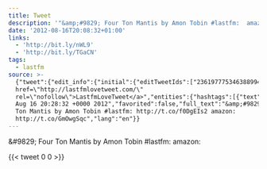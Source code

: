 ```yaml
---
title: Tweet
description: '"&amp;#9829; Four Ton Mantis by Amon Tobin #lastfm:  amazon: "'
date: '2012-08-16T20:08:32+01:00'
links:
  - 'http://bit.ly/nWL9'
  - 'http://bit.ly/TGaCN'
tags:
  - lastfm
source: >-
  {"tweet":{"edit_info":{"initial":{"editTweetIds":["236197775346388994"],"editableUntil":"2012-08-16T21:28:32.642Z","editsRemaining":"5","isEditEligible":true}},"retweeted":false,"source":"<a
  href=\"http://lastfmlovetweet.com/\"
  rel=\"nofollow\">LastfmLoveTweet</a>","entities":{"hashtags":[{"text":"lastfm","indices":["42","49"]}],"symbols":[],"user_mentions":[],"urls":[{"url":"http://t.co/f0DgEIs2","expanded_url":"http://bit.ly/nWL9","display_url":"bit.ly/nWL9","indices":["51","71"]},{"url":"http://t.co/GmOwgSqc","expanded_url":"http://bit.ly/TGaCN","display_url":"bit.ly/TGaCN","indices":["80","100"]}]},"display_text_range":["0","100"],"favorite_count":"0","id_str":"236197775346388994","truncated":false,"retweet_count":"0","id":"236197775346388994","possibly_sensitive":false,"created_at":"Thu
  Aug 16 20:28:32 +0000 2012","favorited":false,"full_text":"&amp;#9829; Four
  Ton Mantis by Amon Tobin #lastfm: http://t.co/f0DgEIs2 amazon:
  http://t.co/GmOwgSqc","lang":"en"}}
---
```

&amp;#9829; Four Ton Mantis by Amon Tobin #lastfm:  amazon: 
    
{{< tweet 0 0 >}}
    
